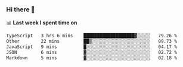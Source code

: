 ### Hi there 👋

<!--
**DBvc/DBvc** is a ✨ _special_ ✨ repository because its `README.md` (this file) appears on your GitHub profile.

Here are some ideas to get you started:

- 🔭 I’m currently working on ...
- 🌱 I’m currently learning ...
- 👯 I’m looking to collaborate on ...
- 🤔 I’m looking for help with ...
- 💬 Ask me about ...
- 📫 How to reach me: ...
- 😄 Pronouns: ...
- ⚡ Fun fact: ...
-->

📊 **Last week I spent time on**
<!--START_SECTION:waka-->

```txt
TypeScript   3 hrs 6 mins    ███████████████████▓░░░░░   79.26 %
Other        22 mins         ██▒░░░░░░░░░░░░░░░░░░░░░░   09.73 %
JavaScript   9 mins          █░░░░░░░░░░░░░░░░░░░░░░░░   04.17 %
JSON         6 mins          ▓░░░░░░░░░░░░░░░░░░░░░░░░   02.72 %
Markdown     5 mins          ▓░░░░░░░░░░░░░░░░░░░░░░░░   02.18 %
```

<!--END_SECTION:waka-->
